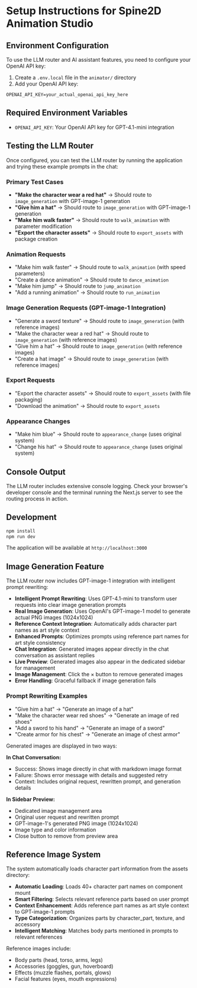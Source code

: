 # Setup Instructions for Spine2D Animation Studio

## Environment Configuration

To use the LLM router and AI assistant features, you need to configure your OpenAI API key:

1. Create a `.env.local` file in the `animator/` directory
2. Add your OpenAI API key:

```
OPENAI_API_KEY=your_actual_openai_api_key_here
```

## Required Environment Variables

- `OPENAI_API_KEY`: Your OpenAI API key for GPT-4.1-mini integration

## Testing the LLM Router

Once configured, you can test the LLM router by running the application and trying these example prompts in the chat:

### Primary Test Cases
- **"Make the character wear a red hat"** → Should route to `image_generation` with GPT-image-1 generation
- **"Give him a hat"** → Should route to `image_generation` with GPT-image-1 generation
- **"Make him walk faster"** → Should route to `walk_animation` with parameter modification
- **"Export the character assets"** → Should route to `export_assets` with package creation

### Animation Requests
- "Make him walk faster" → Should route to `walk_animation` (with speed parameters)
- "Create a dance animation" → Should route to `dance_animation`
- "Make him jump" → Should route to `jump_animation`
- "Add a running animation" → Should route to `run_animation`

### Image Generation Requests (GPT-image-1 Integration)
- "Generate a sword texture" → Should route to `image_generation` (with reference images)
- "Make the character wear a red hat" → Should route to `image_generation` (with reference images)
- "Give him a hat" → Should route to `image_generation` (with reference images)
- "Create a hat image" → Should route to `image_generation` (with reference images)

### Export Requests
- "Export the character assets" → Should route to `export_assets` (with file packaging)
- "Download the animation" → Should route to `export_assets`

### Appearance Changes
- "Make him blue" → Should route to `appearance_change` (uses original system)
- "Change his hat" → Should route to `appearance_change` (uses original system)

## Console Output

The LLM router includes extensive console logging. Check your browser's developer console and the terminal running the Next.js server to see the routing process in action.

## Development

```bash
npm install
npm run dev
```

The application will be available at `http://localhost:3000`

## Image Generation Feature

The LLM router now includes GPT-image-1 integration with intelligent prompt rewriting:

- **Intelligent Prompt Rewriting**: Uses GPT-4.1-mini to transform user requests into clear image generation prompts
- **Real Image Generation**: Uses OpenAI's GPT-image-1 model to generate actual PNG images (1024x1024)
- **Reference Context Integration**: Automatically adds character part names as art style context
- **Enhanced Prompts**: Optimizes prompts using reference part names for art style consistency
- **Chat Integration**: Generated images appear directly in the chat conversation as assistant replies
- **Live Preview**: Generated images also appear in the dedicated sidebar for management
- **Image Management**: Click the × button to remove generated images
- **Error Handling**: Graceful fallback if image generation fails

### Prompt Rewriting Examples
- "Give him a hat" → "Generate an image of a hat"
- "Make the character wear red shoes" → "Generate an image of red shoes"
- "Add a sword to his hand" → "Generate an image of a sword"
- "Create armor for his chest" → "Generate an image of chest armor"

Generated images are displayed in two ways:

**In Chat Conversation:**
- Success: Shows image directly in chat with markdown image format
- Failure: Shows error message with details and suggested retry
- Context: Includes original request, rewritten prompt, and generation details

**In Sidebar Preview:**
- Dedicated image management area
- Original user request and rewritten prompt
- GPT-image-1's generated PNG image (1024x1024)
- Image type and color information
- Close button to remove from preview area

## Reference Image System

The system automatically loads character part information from the assets directory:

- **Automatic Loading**: Loads 40+ character part names on component mount
- **Smart Filtering**: Selects relevant reference parts based on user prompt
- **Context Enhancement**: Adds reference part names as art style context to GPT-image-1 prompts
- **Type Categorization**: Organizes parts by character_part, texture, and accessory
- **Intelligent Matching**: Matches body parts mentioned in prompts to relevant references

Reference images include:
- Body parts (head, torso, arms, legs)
- Accessories (goggles, gun, hoverboard)
- Effects (muzzle flashes, portals, glows)
- Facial features (eyes, mouth expressions) 